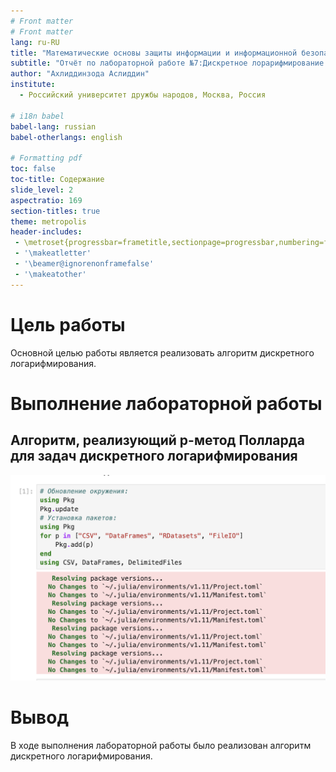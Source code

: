 ```yaml
---
# Front matter
# Front matter
lang: ru-RU
title: "Математические основы защиты информации и информационной безопасности"
subtitle: "Отчёт по лабораторной работе №7:Дискретное лорарифмирование в конечном поле"
author: "Ахлиддинзода Аслиддин"
institute:
  - Российский университет дружбы народов, Москва, Россия

# i18n babel
babel-lang: russian
babel-otherlangs: english

# Formatting pdf
toc: false
toc-title: Содержание
slide_level: 2
aspectratio: 169
section-titles: true
theme: metropolis
header-includes:
 - \metroset{progressbar=frametitle,sectionpage=progressbar,numbering=fraction}
 - '\makeatletter'
 - '\beamer@ignorenonframefalse'
 - '\makeatother'
---
```


# Цель работы
Основной целью работы является реализовать алгоритм дискретного логарифмирования.

# Выполнение лабораторной работы

## Алгоритм, реализующий р-метод Полларда для задач дискретного логарифмирования
![](image/1.PNG)

# Вывод
В ходе выполнения лабораторной работы было реализован алгоритм дискретного логарифмирования.